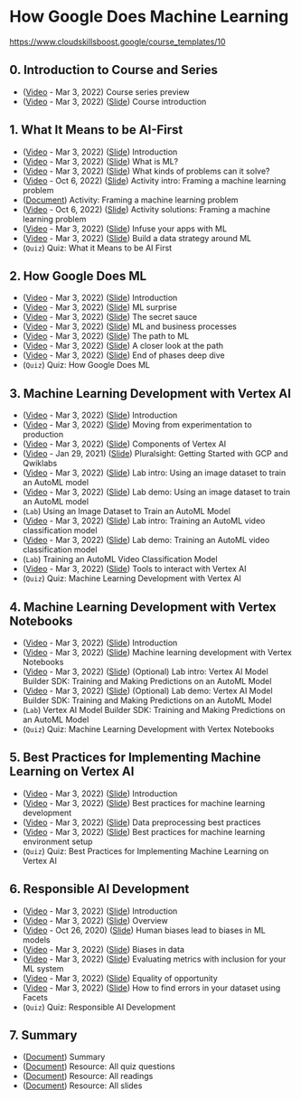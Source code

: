 # How Google Does Machine Learning
https://www.cloudskillsboost.google/course_templates/10

## 0. Introduction to Course and Series
* ([Video](https://www.youtube.com/watch?v=UzeUmSswImU) - Mar 3, 2022) Course series preview
* ([Video](https://www.youtube.com/watch?v=tEhIEKZsftQ) - Mar 3, 2022) ([Slide](https://docs.google.com/presentation/d/1Hu-E32t9BKcm7pMuCqAwWDtWUbcnT9HS)) Course introduction

## 1. What It Means to be AI-First
* ([Video](https://www.youtube.com/watch?v=MRWZ9tRd2H8) - Mar 3, 2022) ([Slide](https://docs.google.com/presentation/d/1I4yTiu99N-K2Mhrsen9SrQMrMIOCzQq4)) Introduction
* ([Video](https://www.youtube.com/watch?v=U2F49rkhjxQ) - Mar 3, 2022) ([Slide](https://docs.google.com/presentation/d/1I724Pp47sQnfwilZDFsrPdYeOMhfTKv2)) What is ML?
* ([Video](https://www.youtube.com/watch?v=cMZf20HszLI) - Mar 3, 2022) ([Slide](https://docs.google.com/presentation/d/1IEJkZgNV4FG1is4LWJSyPTJPgRyhw9yT)) What kinds of problems can it solve?
* ([Video](https://www.youtube.com/watch?v=yz5A9xl9zlc) - Oct 6, 2022) ([Slide](https://docs.google.com/presentation/d/1IFC37MD_7YS_XBDw3fsvl_jM6T_rMm2E)) Activity intro: Framing a machine learning problem
* ([Document](https://drive.google.com/open?id=1HIq_1Q2i2J7cf2D-H37Yub3J5dsPHGYB)) Activity: Framing a machine learning problem
* ([Video](https://www.youtube.com/watch?v=vTr7smih5H4) - Oct 6, 2022) ([Slide](https://docs.google.com/presentation/d/1IFc8qSWh5C_IhbEV83sWzy99Rjl_hFO2)) Activity solutions: Framing a machine learning problem
* ([Video](https://www.youtube.com/watch?v=rWrY-IBTuTQ) - Mar 3, 2022) ([Slide](https://docs.google.com/presentation/d/1IKYODaevH_MumeK5-VjvGDt42ta8HTEW)) Infuse your apps with ML
* ([Video](https://www.youtube.com/watch?v=E2wXNTmkEIs) - Mar 3, 2022) ([Slide](https://docs.google.com/presentation/d/1IMPlAVs8QhGqAq2p9xgP7YMLy4UTTKay)) Build a data strategy around ML
* (`Quiz`) Quiz: What it Means to be AI First

## 2. How Google Does ML
* ([Video](https://www.youtube.com/watch?v=wrgj1vbFuUE) - Mar 3, 2022) ([Slide]()) Introduction
* ([Video](https://www.youtube.com/watch?v=cv_m3rMLwjs) - Mar 3, 2022) ([Slide]()) ML surprise
* ([Video](https://www.youtube.com/watch?v=N_B-ew2bziM) - Mar 3, 2022) ([Slide]()) The secret sauce
* ([Video](https://www.youtube.com/watch?v=8-9MmU_0FrA) - Mar 3, 2022) ([Slide]()) ML and business processes
* ([Video](https://www.youtube.com/watch?v=q-Ca31bsbC0) - Mar 3, 2022) ([Slide]()) The path to ML
* ([Video](https://www.youtube.com/watch?v=jT5rO9zhFXU) - Mar 3, 2022) ([Slide]()) A closer look at the path
* ([Video](https://www.youtube.com/watch?v=dVuIWkrXTTI) - Mar 3, 2022) ([Slide]()) End of phases deep dive
* (`Quiz`) Quiz: How Google Does ML

## 3. Machine Learning Development with Vertex AI
* ([Video](https://www.youtube.com/watch?v=UfQ6N00hy4Y) - Mar 3, 2022) ([Slide]()) Introduction
* ([Video](https://www.youtube.com/watch?v=AcoWP0Px2uE) - Mar 3, 2022) ([Slide]()) Moving from experimentation to production
* ([Video](https://www.youtube.com/watch?v=CrUUgyrzKq0) - Mar 3, 2022) ([Slide]()) Components of Vertex AI
* ([Video](https://www.youtube.com/watch?v=sj2or8iseHk) - Jan 29, 2021) ([Slide]()) Pluralsight: Getting Started with GCP and Qwiklabs
* ([Video](https://www.youtube.com/watch?v=Rs4AzqQtVqM) - Mar 3, 2022) ([Slide]()) Lab intro: Using an image dataset to train an AutoML model
* ([Video](https://www.youtube.com/watch?v=XwpkK0QLnzo) - Mar 3, 2022) ([Slide]()) Lab demo: Using an image dataset to train an AutoML model
* (`Lab`) Using an Image Dataset to Train an AutoML Model
* ([Video](https://www.youtube.com/watch?v=iViuvGaD51s) - Mar 3, 2022) ([Slide]()) Lab intro: Training an AutoML video classification model
* ([Video](https://www.youtube.com/watch?v=BbF03Rb_0ms) - Mar 3, 2022) ([Slide]()) Lab demo: Training an AutoML video classification model
* (`Lab`) Training an AutoML Video Classification Model
* ([Video](https://www.youtube.com/watch?v=XiQ60eIFE7c) - Mar 3, 2022) ([Slide]()) Tools to interact with Vertex AI
* (`Quiz`) Quiz: Machine Learning Development with Vertex AI

## 4. Machine Learning Development with Vertex Notebooks
* ([Video](https://www.youtube.com/watch?v=iKszBAhj_dk) - Mar 3, 2022) ([Slide]()) Introduction
* ([Video](https://www.youtube.com/watch?v=maE3CNLZMv4) - Mar 3, 2022) ([Slide]()) Machine learning development with Vertex Notebooks
* ([Video](https://www.youtube.com/watch?v=Zy5-8iSNCRY) - Mar 3, 2022) ([Slide]()) (Optional) Lab intro: Vertex AI Model Builder SDK: Training and Making Predictions on an AutoML Model
* ([Video](https://www.youtube.com/watch?v=-sQt4MsTbJs) - Mar 3, 2022) ([Slide]()) (Optional) Lab demo: Vertex AI Model Builder SDK: Training and Making Predictions on an AutoML Model
* (`Lab`) Vertex AI Model Builder SDK: Training and Making Predictions on an AutoML Model
* (`Quiz`) Quiz: Machine Learning Development with Vertex Notebooks

## 5. Best Practices for Implementing Machine Learning on Vertex AI
* ([Video](https://www.youtube.com/watch?v=hIxExVLY93A) - Mar 3, 2022) ([Slide]()) Introduction
* ([Video](https://www.youtube.com/watch?v=31q0aL2fmJE) - Mar 3, 2022) ([Slide]()) Best practices for machine learning development
* ([Video](https://www.youtube.com/watch?v=1dR0T5uFZjs) - Mar 3, 2022) ([Slide]()) Data preprocessing best practices
* ([Video](https://www.youtube.com/watch?v=vdZLrnGs_t4) - Mar 3, 2022) ([Slide]()) Best practices for machine learning environment setup
* (`Quiz`) Quiz: Best Practices for Implementing Machine Learning on Vertex AI

## 6. Responsible AI Development
* ([Video](https://www.youtube.com/watch?v=GD5y1RwR1hw) - Mar 3, 2022) ([Slide]()) Introduction
* ([Video](https://www.youtube.com/watch?v=Pc-o1XSwdw4) - Mar 3, 2022) ([Slide]()) Overview
* ([Video](https://www.youtube.com/watch?v=LJPdxUOjETs) - Oct 26, 2020) ([Slide]()) Human biases lead to biases in ML models
* ([Video](https://www.youtube.com/watch?v=siFfvETGRmo) - Mar 3, 2022) ([Slide]()) Biases in data
* ([Video](https://www.youtube.com/watch?v=Z9c318f1gIM) - Mar 3, 2022) ([Slide]()) Evaluating metrics with inclusion for your ML system
* ([Video](https://www.youtube.com/watch?v=4uls4ApmHXE) - Mar 3, 2022) ([Slide]()) Equality of opportunity
* ([Video](https://www.youtube.com/watch?v=1FMwm-CKxYE) - Mar 3, 2022) ([Slide]()) How to find errors in your dataset using Facets
* (`Quiz`) Quiz: Responsible AI Development

## 7. Summary
* ([Document](https://drive.google.com/open?id=1HcZAjSat0Nmmk_3LB1T1bpaGboGUM70L)) Summary
* ([Document](https://drive.google.com/open?id=1Hp2KKbowTUDd9N5o1hELRnZdL6QdLizZ)) Resource: All quiz questions
* ([Document](https://drive.google.com/open?id=1Hr1CLrXJb3TRxCrYpmEupQpFURyMmXxV)) Resource: All readings
* ([Document](https://drive.google.com/open?id=1HHx9B1uCqGrKrA7P6_Rxx20qm6QpbFS6)) Resource: All slides
